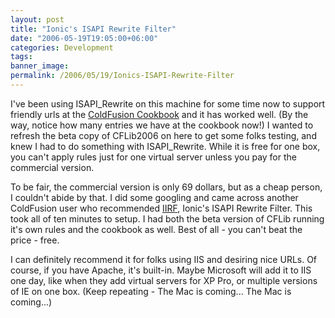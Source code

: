 ```yaml
---
layout: post
title: "Ionic's ISAPI Rewrite Filter"
date: "2006-05-19T19:05:00+06:00"
categories: Development 
tags: 
banner_image: 
permalink: /2006/05/19/Ionics-ISAPI-Rewrite-Filter
---
```


I've been using ISAPI_Rewrite on this machine for some time now to support friendly urls at the <a href="http://www.coldfusioncookbook.com">ColdFusion Cookbook</a> and it has worked well. (By the way, notice how many entries we have at the cookbook now!) I wanted to refresh the beta copy of CFLib2006 on here to get some folks testing, and knew I had to do something with ISAPI_Rewrite. While it is free for one box, you can't apply rules just for one virtual server unless you pay for the commercial version. 

To be fair, the commercial version is only 69 dollars, but as a cheap person, I couldn't abide by that. I did some googling and came across another ColdFusion user who recommended <a href="http://cheeso.members.winisp.net/IIRF.aspx">IIRF</a>, Ionic's ISAPI Rewrite Filter. This took all of ten minutes to setup. I had both the beta version of CFLib running it's own rules and the cookbook as well. Best of all - you can't beat the price - free. 

I can definitely recommend it for folks using IIS and desiring nice URLs. Of course, if you have Apache, it's built-in. Maybe Microsoft will add it to IIS one day, like when they add virtual servers for XP Pro, or multiple versions of IE on one box. (Keep repeating - The Mac is coming... The Mac is coming...)